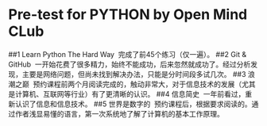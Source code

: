 # Pre-test for PYTHON by Open Mind CLub
##1 Learn Python The Hard Way
  完成了前45个练习（仅一遍）。
##2 Git & GitHub
  一开始花费了很多精力，始终不能成功，后来忽然就成功了。经过分析发现，主要是网络问题，但尚未找到解决办法，只能是分时间段多试几次。
##3 浪潮之巅
  预约课程前两个月阅读完成的，触动非常大，对于信息技术的发展（尤其是计算机、互联网等行业）有了更清晰的认识。
##4 信息简史
  一年前看过，重新认识了信息和信息技术。
##5 世界是数字的
  预约课程后，根据要求阅读的。通过作者浅显易懂的语言，第一次系统地了解了计算机的基本工作原理。
